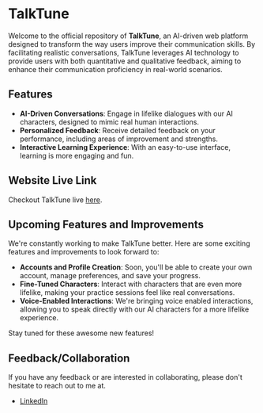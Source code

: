 # TalkTune

Welcome to the official repository of **TalkTune**, an AI-driven web platform designed to transform the way users improve their communication skills. By facilitating realistic conversations, TalkTune leverages AI technology to provide users with both quantitative and qualitative feedback, aiming to enhance their communication proficiency in real-world scenarios.

## Features

- **AI-Driven Conversations**: Engage in lifelike dialogues with our AI characters, designed to mimic real human interactions.
- **Personalized Feedback**: Receive detailed feedback on your performance, including areas of improvement and strengths.
- **Interactive Learning Experience**: With an easy-to-use interface, learning is more engaging and fun.

## Website Live Link

Checkout TalkTune live [here](http://3.94.127.205/).

## Upcoming Features and Improvements

We're constantly working to make TalkTune better. Here are some exciting features and improvements to look forward to:

- **Accounts and Profile Creation**: Soon, you'll be able to create your own account, manage preferences, and save your progress.
- **Fine-Tuned Characters**: Interact with characters that are even more lifelike, making your practice sessions feel like real conversations.
- **Voice-Enabled Interactions**: We're bringing voice enabled interactions, allowing you to speak directly with our AI characters for a more lifelike experience.

Stay tuned for these awesome new features!

## Feedback/Collaboration

If you have any feedback or are interested in collaborating, please don't hesitate to reach out to me at.

- [LinkedIn](https://www.linkedin.com/in/navdeep16beniwal/)
